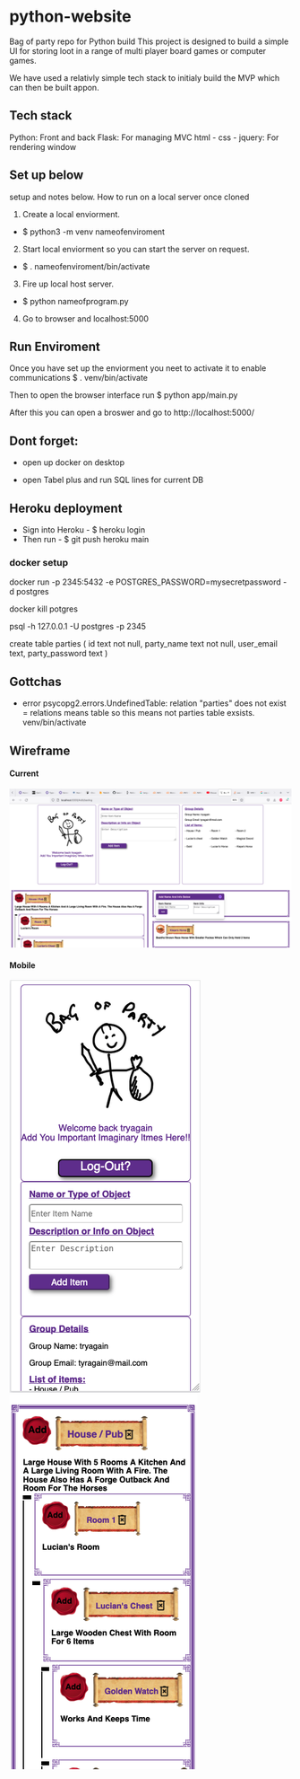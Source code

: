 # python-website

Bag of party repo for Python build
This project is designed to build a simple UI for storing loot in a range of multi player board games or computer games.

We have used a relativly simple tech stack to initialy build the MVP which can then be built appon.

## Tech stack

Python: Front and back
Flask: For managing MVC
html - css - jquery: For rendering window

## Set up below

setup and notes below. How to run on a local server once cloned

1. Create a local enviorment.

- $ python3 -m venv nameofenviroment

2. Start local enviorment so you can start the server on request.

- $ . nameofenviroment/bin/activate

3. Fire up local host server.

- $ python nameofprogram.py

4. Go to browser and localhost:5000

## Run Enviroment

Once you have set up the enviorment you neet to activate it to enable communications
$ . venv/bin/activate

Then to open the browser interface run
$ python app/main.py

After this you can open a broswer and go to http://localhost:5000/

## Dont forget:

- open up docker on desktop

- open Tabel plus and run SQL lines for current DB

## Heroku deployment

- Sign into Heroku - $ heroku login
- Then run - $ git push heroku main

### docker setup

docker run -p 2345:5432 -e POSTGRES_PASSWORD=mysecretpassword -d postgres

docker kill potgres

psql -h 127.0.0.1 -U postgres -p 2345

create table parties (
id text not null,
party_name text not null,
user_email text,
party_password text
)

## Gottchas

- error psycopg2.errors.UndefinedTable: relation "parties" does not exist
  = relations means table so this means not parties table exsists. venv/bin/activate
  
## Wireframe
#### Current 
![wireframe](./app/static/images/main_shot_1.png)
#### Mobile
![wireframe](./app/static/images/mobile_1.png)
![wireframe](./app/static/images/mobile_3.png)

<!-- <img src="../a" width="375" />  -->
